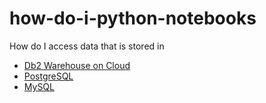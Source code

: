 # how-do-i-python-notebooks

How do I access data that is stored in 
 * [Db2 Warehouse on Cloud](https://github.com/ibm-watson-data-lab/how-do-i-python-notebooks/blob/master/access%20db2%20warehouse%20on%20cloud.ipynb)
 * [PostgreSQL](https://github.com/ibm-watson-data-lab/how-do-i-python-notebooks/blob/master/access%20postgresql.ipynb)
 * [MySQL](https://github.com/ibm-watson-data-lab/how-do-i-python-notebooks/blob/master/access%20mysql.ipynb) 

 
